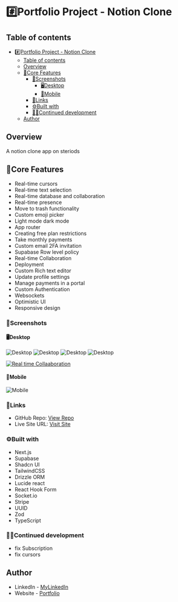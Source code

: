 # #️⃣Portfolio Project - Notion Clone

## Table of contents

- [#️⃣Portfolio Project - Notion Clone](#️⃣portfolio-project---notion-clone)
  - [Table of contents](#table-of-contents)
  - [Overview](#overview)
  - [💾Core Features](#core-features)
    - [📸Screenshots](#screenshots)
      - [🖥️Desktop](#️desktop)
      - [📱Mobile](#mobile)
    - [🔗Links](#links)
    - [⚙️Built with](#️built-with)
    - [👨‍💻Continued development](#continued-development)
  - [Author](#author)

## Overview

A notion clone app on steriods

## 💾Core Features

- Real-time cursors
- Real-time text selection
- Real-time database and collaboration
- Real-time presence
- Move to trash functionality
- Custom emoji picker
- Light mode dark mode
- App router
- Creating free plan restrictions
- Take monthly payments
- Custom email 2FA invitation
- Supabase Row level policy
- Real-time Collaboration
- Deployment
- Custom Rich text editor
- Update profile settings
- Manage payments in a portal
- Custom Authentication
- Websockets
- Optimistic UI
- Responsive design


  
### 📸Screenshots

#### 🖥️Desktop
![Desktop](./screenshots/homepage.png)
![Desktop](./screenshots/login.png)
![Desktop](./screenshots/workspace.png)
![Desktop](./screenshots/settings.png)

[![Real time Collaaboration](./screenshots/realtime.png)](https://res.cloudinary.com/ddlcqj0ks/video/upload/v1741946140/notion-clone_f6zdvq.mp4)


#### 📱Mobile
![Mobile](./screenshots/mobile.png)

### 🔗Links

- GitHub Repo: [View Repo](https://github.com/Gandah/notion-clone.git)
- Live Site URL: [Visit Site]()

### ⚙️Built with

- Next.js
- Supabase
- Shadcn UI
- TailwindCSS
- Drizzle ORM
- Lucide react
- React Hook Form
- Socket.io
- Stripe
- UUID
- Zod
- TypeScript

### 👨‍💻Continued development
 - fix Subscription
 - fix cursors 

## Author

- LinkedIn - [MyLinkedIn](https://www.linkedin.com/in/gandahkelvin)
- Website - [Portfolio](https://gandah-porfolio.vercel.app/)
